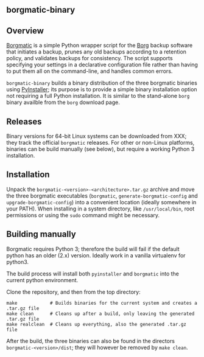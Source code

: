 ## borgmatic-binary

## Overview

[Borgmatic](https://torsion.org/borgmatic/) is a simple Python wrapper script for the
[Borg](https://www.borgbackup.org/) backup software that initiates a backup,
prunes any old backups according to a retention policy, and validates backups
for consistency. The script supports specifying your settings in a declarative
configuration file rather than having to put them all on the command-line, and
handles common errors.

`borgmatic-binary` builds a binary distribution of the three borgmatic binaries
using [PyInstaller](https://www.pyinstaller.org/); its purpose is to provide a
simple binary installation option not requiring a full Python installation. It
is similar to the stand-alone `borg` binary availble from the `borg` download page.

## Releases

Binary versions for 64-bit Linux systems can be downloaded from XXX; they track
the official `borgmatic` releases. For other or non-Linux platforms, binaries
can be build manually (see below), but require a working Python 3 installation.

## Installation

Unpack the `borgmatic-<version>-<architecture>.tar.gz` archive and move the
three borgmatic executables (`borgmatic`, `generate-borgmatic-config` and
`upgrade-borgmatic-config`) into a convenient location (ideally somewhere in
your PATH). When installing in a system directory, like `/usr/local/bin`, root
permissions or using the `sudo` command might be necessary.

## Building manually

Borgmatic requires Python 3; therefore the build will fail if the default python
has an older (2.x) version. Ideally work in a vanilla virtualenv for python3.

The build process will install both `pyinstaller` and `borgmatic` into the
current python environment.

Clone the repository, and then from the top directory:

    make            # Builds binaries for the current system and creates a .tar.gz file
    make clean      # Cleans up after a build, only leaving the generated .tar.gz file
    make realclean  # Cleans up everything, also the generated .tar.gz file

After the build, the three binaries can also be found in the directors
`borgmatic-<version>/dist`; they will however be removed by `make clean`.
